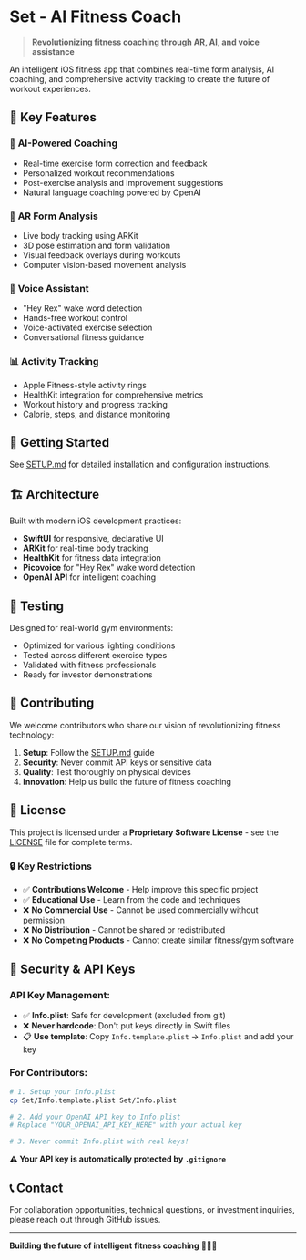 # Set - AI Fitness Coach

> **Revolutionizing fitness coaching through AR, AI, and voice assistance**

An intelligent iOS fitness app that combines real-time form analysis, AI coaching, and comprehensive activity tracking to create the future of workout experiences.

## 🌟 Key Features

### 🤖 **AI-Powered Coaching**
- Real-time exercise form correction and feedback
- Personalized workout recommendations
- Post-exercise analysis and improvement suggestions
- Natural language coaching powered by OpenAI

### 📱 **AR Form Analysis**
- Live body tracking using ARKit
- 3D pose estimation and form validation
- Visual feedback overlays during workouts
- Computer vision-based movement analysis

### 🎤 **Voice Assistant**
- "Hey Rex" wake word detection
- Hands-free workout control
- Voice-activated exercise selection
- Conversational fitness guidance

### 📊 **Activity Tracking**
- Apple Fitness-style activity rings
- HealthKit integration for comprehensive metrics
- Workout history and progress tracking
- Calorie, steps, and distance monitoring


## 🚀 Getting Started

See [SETUP.md](SETUP.md) for detailed installation and configuration instructions.

## 🏗️ Architecture

Built with modern iOS development practices:
- **SwiftUI** for responsive, declarative UI
- **ARKit** for real-time body tracking
- **HealthKit** for fitness data integration
- **Picovoice** for "Hey Rex" wake word detection
- **OpenAI API** for intelligent coaching


## 🧪 Testing

Designed for real-world gym environments:
- Optimized for various lighting conditions
- Tested across different exercise types
- Validated with fitness professionals
- Ready for investor demonstrations

## 🤝 Contributing

We welcome contributors who share our vision of revolutionizing fitness technology:

1. **Setup**: Follow the [SETUP.md](SETUP.md) guide
2. **Security**: Never commit API keys or sensitive data
3. **Quality**: Test thoroughly on physical devices
4. **Innovation**: Help us build the future of fitness coaching

## 📄 License

This project is licensed under a **Proprietary Software License** - see the [LICENSE](LICENSE) file for complete terms.

### 🔒 **Key Restrictions**
- ✅ **Contributions Welcome** - Help improve this specific project
- ✅ **Educational Use** - Learn from the code and techniques
- ❌ **No Commercial Use** - Cannot be used commercially without permission
- ❌ **No Distribution** - Cannot be shared or redistributed
- ❌ **No Competing Products** - Cannot create similar fitness/gym software

## 🔐 Security & API Keys

### **API Key Management:**
- ✅ **Info.plist**: Safe for development (excluded from git)
- ❌ **Never hardcode**: Don't put keys directly in Swift files
- 📋 **Use template**: Copy `Info.template.plist` → `Info.plist` and add your key

### **For Contributors:**
```bash
# 1. Setup your Info.plist
cp Set/Info.template.plist Set/Info.plist

# 2. Add your OpenAI API key to Info.plist
# Replace "YOUR_OPENAI_API_KEY_HERE" with your actual key

# 3. Never commit Info.plist with real keys!
```

**⚠️ Your API key is automatically protected by `.gitignore`**

## 📞 Contact

For collaboration opportunities, technical questions, or investment inquiries, please reach out through GitHub issues.

---

**Building the future of intelligent fitness coaching** 🏋️‍♂️✨
